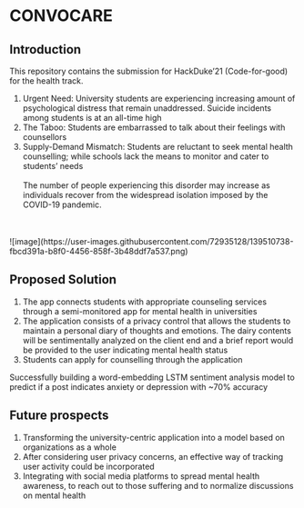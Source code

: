 # CONVOCARE

## Introduction

This repository contains the submission for HackDuke’21 (Code-for-good) for the health track.
1. Urgent Need: University students are experiencing increasing amount of psychological distress that remain unaddressed. Suicide incidents among students is at an all-time high</br>
2. The Taboo: Students are embarrassed to talk about their feelings with counsellors</br>
3. Supply-Demand Mismatch: Students are reluctant to seek mental health counselling; while schools lack the means to monitor and cater to students’ needs</br></br>
The number of people experiencing this disorder may increase as individuals recover from the widespread isolation imposed by the COVID-19 pandemic.</br>

</br>
</br>
![image](https://user-images.githubusercontent.com/72935128/139510738-fbcd391a-b8f0-4456-858f-3b48ddf7a537.png)


## Proposed Solution

1. The app connects students with appropriate counseling services through a semi-monitored app for mental health in universities</br>
2. The application consists of a privacy control that allows the students to maintain a personal diary of thoughts and emotions. The dairy contents will be sentimentally analyzed on the client end and a brief report would be provided to the user indicating mental health status</br> 
3. Students can apply for counselling through the application</br>


Successfully building a word-embedding LSTM sentiment analysis model to predict if a post indicates anxiety or depression with ~70% accuracy</br>

## Future prospects

1. Transforming the university-centric application into a model based on organizations as a whole</br>
2. After considering user privacy concerns, an effective way of tracking user activity could be incorporated</br>
3. Integrating with social media platforms to spread mental health awareness, to reach out to those suffering and to normalize discussions on mental health</br>

